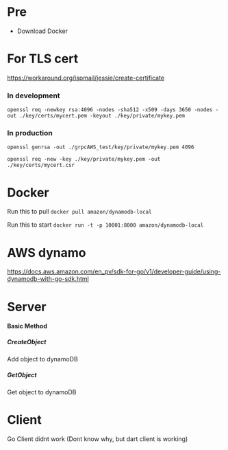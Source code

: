 # Pre
- Download Docker

# For TLS cert
https://workaround.org/ispmail/jessie/create-certificate
### In development
`openssl req -newkey rsa:4096 -nodes -sha512 -x509 -days 3650 -nodes -out ./key/certs/mycert.pem -keyout ./key/private/mykey.pem`

### In production
`openssl genrsa -out ./grpcAWS_test/key/private/mykey.pem 4096`

`openssl req -new -key ./key/private/mykey.pem -out ./key/certs/mycert.csr`


# Docker 
Run this to pull
`docker pull amazon/dynamodb-local`

Run this to start
`docker run -t -p 10001:8000 amazon/dynamodb-local`

# AWS dynamo
https://docs.aws.amazon.com/en_pv/sdk-for-go/v1/developer-guide/using-dynamodb-with-go-sdk.html


# Server
#### Basic Method
##### CreateObject
Add object to dynamoDB
##### GetObject
Get object to dynamoDB

# Client
Go Client didnt work (Dont know why, but dart client is working) 